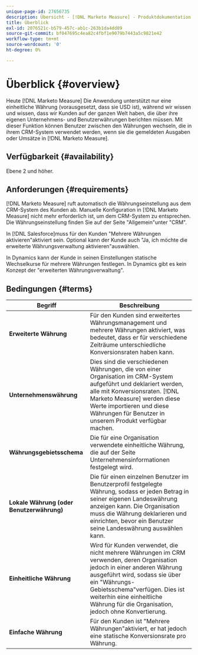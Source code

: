 ```yaml
---
unique-page-id: 27656735
description: Übersicht - [!DNL Marketo Measure] - Produktdokumentation
title: Überblick
exl-id: 2076521c-b579-457c-ab1c-263b1da4dd89
source-git-commit: bf047695c4ea82c4fbf1e9079b7443a5c9821e42
workflow-type: tm+mt
source-wordcount: '0'
ht-degree: 0%

---
```


# Überblick {#overview}

Heute [!DNL Marketo Measure] Die Anwendung unterstützt nur eine einheitliche Währung (vorausgesetzt, dass sie USD ist), während wir wissen und wissen, dass wir Kunden auf der ganzen Welt haben, die über ihre eigenen Unternehmens- und Benutzerwährungen berichten müssen. Mit dieser Funktion können Benutzer zwischen den Währungen wechseln, die in ihrem CRM-System verwendet werden, wenn sie die gemeldeten Ausgaben oder Umsätze in [!DNL Marketo Measure].

## Verfügbarkeit {#availability}

Ebene 2 und höher.

## Anforderungen {#requirements}

[!DNL Marketo Measure] ruft automatisch die Währungseinstellung aus dem CRM-System des Kunden ab. Manuelle Konfiguration in [!DNL Marketo Measure] nicht mehr erforderlich ist, um dem CRM-System zu entsprechen. Die Währungseinstellung finden Sie auf der Seite &quot;Allgemein&quot;unter &quot;CRM&quot;.

In [!DNL Salesforce]muss für den Kunden &quot;Mehrere Währungen aktivieren&quot;aktiviert sein. Optional kann der Kunde auch &quot;Ja, ich möchte die erweiterte Währungsverwaltung aktivieren&quot;auswählen.

In Dynamics kann der Kunde in seinen Einstellungen statische Wechselkurse für mehrere Währungen festlegen. In Dynamics gibt es kein Konzept der &quot;erweiterten Währungsverwaltung&quot;.

## Bedingungen {#terms}

| **Begriff** | Beschreibung |
|---|---|
| **Erweiterte Währung** | Für den Kunden sind erweitertes Währungsmanagement und mehrere Währungen aktiviert, was bedeutet, dass er für verschiedene Zeiträume unterschiedliche Konversionsraten haben kann. |
| **Unternehmenswährung** | Dies sind die verschiedenen Währungen, die von einer Organisation im CRM-System aufgeführt und deklariert werden, alle mit Konversionsraten. [!DNL Marketo Measure] werden diese Werte importieren und diese Währungen für Benutzer in unserem Produkt verfügbar machen. |
| **Währungsgebietsschema** | Die für eine Organisation verwendete einheitliche Währung, die auf der Seite Unternehmensinformationen festgelegt wird. |
| **Lokale Währung (oder Benutzerwährung)** | Die für einen einzelnen Benutzer im Benutzerprofil festgelegte Währung, sodass er jeden Betrag in seiner eigenen Landeswährung anzeigen kann. Die Organisation muss die Währung deklarieren und einrichten, bevor ein Benutzer seine Landeswährung auswählen kann. |
| **Einheitliche Währung** | Wird für Kunden verwendet, die nicht mehrere Währungen im CRM verwenden, deren Organisation jedoch in einer anderen Währung ausgeführt wird, sodass sie über ein &quot;Währungs-Gebietsschema&quot;verfügen. Dies ist weiterhin eine einheitliche Währung für die Organisation, jedoch ohne Konvertierung. |
| **Einfache Währung** | Für den Kunden ist &quot;Mehrere Währungen&quot;aktiviert, er hat jedoch eine statische Konversionsrate pro Währung. |
